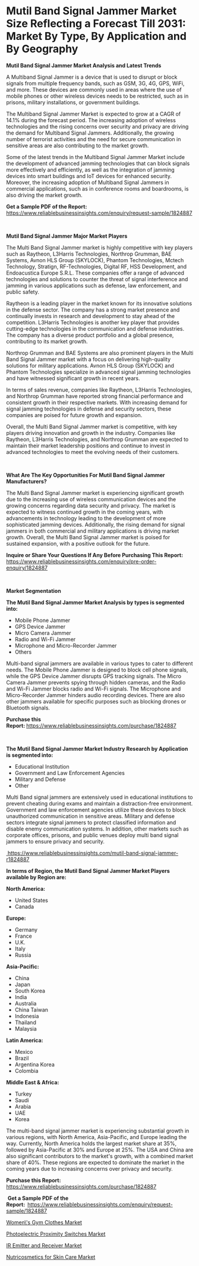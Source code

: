 <p><h1>Mutil Band Signal Jammer Market Size Reflecting a Forecast Till 2031: Market By Type, By Application and By Geography</h1></p><p><strong>Mutil Band Signal Jammer Market Analysis and Latest Trends</strong></p>
<p><p>A Multiband Signal Jammer is a device that is used to disrupt or block signals from multiple frequency bands, such as GSM, 3G, 4G, GPS, WiFi, and more. These devices are commonly used in areas where the use of mobile phones or other wireless devices needs to be restricted, such as in prisons, military installations, or government buildings.</p><p>The Multiband Signal Jammer Market is expected to grow at a CAGR of 14.1% during the forecast period. The increasing adoption of wireless technologies and the rising concerns over security and privacy are driving the demand for Multiband Signal Jammers. Additionally, the growing number of terrorist activities and the need for secure communication in sensitive areas are also contributing to the market growth.</p><p>Some of the latest trends in the Multiband Signal Jammer Market include the development of advanced jamming technologies that can block signals more effectively and efficiently, as well as the integration of jamming devices into smart buildings and IoT devices for enhanced security. Moreover, the increasing adoption of Multiband Signal Jammers in commercial applications, such as in conference rooms and boardrooms, is also driving the market growth.</p></p>
<p><strong>Get a Sample PDF of the Report:&nbsp;</strong> <a href="https://www.reliablebusinessinsights.com/enquiry/request-sample/1824887">https://www.reliablebusinessinsights.com/enquiry/request-sample/1824887</a></p>
<p>&nbsp;</p>
<p><strong>Mutil Band Signal Jammer Major Market Players</strong></p>
<p><p>The Multi Band Signal Jammer market is highly competitive with key players such as Raytheon, L3Harris Technologies, Northrop Grumman, BAE Systems, Avnon HLS Group (SKYLOCK), Phantom Technologies, Mctech Technology, Stratign, RF-Technologies, Digital RF, HSS Development, and Endoacustica Europe S.R.L. These companies offer a range of advanced technologies and solutions to counter the threat of signal interference and jamming in various applications such as defense, law enforcement, and public safety.</p><p>Raytheon is a leading player in the market known for its innovative solutions in the defense sector. The company has a strong market presence and continually invests in research and development to stay ahead of the competition. L3Harris Technologies is another key player that provides cutting-edge technologies in the communication and defense industries. The company has a diverse product portfolio and a global presence, contributing to its market growth.</p><p>Northrop Grumman and BAE Systems are also prominent players in the Multi Band Signal Jammer market with a focus on delivering high-quality solutions for military applications. Avnon HLS Group (SKYLOCK) and Phantom Technologies specialize in advanced signal jamming technologies and have witnessed significant growth in recent years.</p><p>In terms of sales revenue, companies like Raytheon, L3Harris Technologies, and Northrop Grumman have reported strong financial performance and consistent growth in their respective markets. With increasing demand for signal jamming technologies in defense and security sectors, these companies are poised for future growth and expansion.</p><p>Overall, the Multi Band Signal Jammer market is competitive, with key players driving innovation and growth in the industry. Companies like Raytheon, L3Harris Technologies, and Northrop Grumman are expected to maintain their market leadership positions and continue to invest in advanced technologies to meet the evolving needs of their customers.</p></p>
<p>&nbsp;</p>
<p><strong>What Are The Key Opportunities For Mutil Band Signal Jammer Manufacturers?</strong></p>
<p><p>The Multi Band Signal Jammer market is experiencing significant growth due to the increasing use of wireless communication devices and the growing concerns regarding data security and privacy. The market is expected to witness continued growth in the coming years, with advancements in technology leading to the development of more sophisticated jamming devices. Additionally, the rising demand for signal jammers in both commercial and military applications is driving market growth. Overall, the Multi Band Signal Jammer market is poised for sustained expansion, with a positive outlook for the future.</p></p>
<p><strong>Inquire or Share Your Questions If Any Before Purchasing This Report:</strong> <a href="https://www.reliablebusinessinsights.com/enquiry/pre-order-enquiry/1824887">https://www.reliablebusinessinsights.com/enquiry/pre-order-enquiry/1824887</a></p>
<p>&nbsp;</p>
<p><strong>Market Segmentation</strong></p>
<p><strong>The Mutil Band Signal Jammer Market Analysis by types is segmented into:</strong></p>
<p><ul><li>Mobile Phone Jammer</li><li>GPS Device Jammer</li><li>Micro Camera Jammer</li><li>Radio and Wi-Fi Jammer</li><li>Microphone and Micro-Recorder Jammer</li><li>Others</li></ul></p>
<p><p>Multi-band signal jammers are available in various types to cater to different needs. The Mobile Phone Jammer is designed to block cell phone signals, while the GPS Device Jammer disrupts GPS tracking signals. The Micro Camera Jammer prevents spying through hidden cameras, and the Radio and Wi-Fi Jammer blocks radio and Wi-Fi signals. The Microphone and Micro-Recorder Jammer hinders audio recording devices. There are also other jammers available for specific purposes such as blocking drones or Bluetooth signals.</p></p>
<p><strong>Purchase this Report:&nbsp;</strong><a href="https://www.reliablebusinessinsights.com/purchase/1824887">https://www.reliablebusinessinsights.com/purchase/1824887</a></p>
<p>&nbsp;</p>
<p><strong>The Mutil Band Signal Jammer Market Industry Research by Application is segmented into:</strong></p>
<p><ul><li>Educational Institution</li><li>Government and Law Enforcement Agencies</li><li>Military and Defense</li><li>Other</li></ul></p>
<p><p>Multi Band signal jammers are extensively used in educational institutions to prevent cheating during exams and maintain a distraction-free environment. Government and law enforcement agencies utilize these devices to block unauthorized communication in sensitive areas. Military and defense sectors integrate signal jammers to protect classified information and disable enemy communication systems. In addition, other markets such as corporate offices, prisons, and public venues deploy multi band signal jammers to ensure privacy and security.</p></p>
<p><a href="https://www.reliablebusinessinsights.com/mutil-band-signal-jammer-r1824887">&nbsp;https://www.reliablebusinessinsights.com/mutil-band-signal-jammer-r1824887</a></p>
<p><strong>In terms of Region, the Mutil Band Signal Jammer Market Players available by Region are:</strong></p>
<p>
    <p> <strong> North America: </strong>
        <ul>
            <li>United States</li>
            <li>Canada</li>
        </ul>
        </p> 
    <p> <strong> Europe: </strong>
        <ul>
            <li>Germany</li>
            <li>France</li>
            <li>U.K.</li>
            <li>Italy</li>
            <li>Russia</li>
        </ul>
        </p> 
    <p> <strong> Asia-Pacific: </strong>
        <ul>
            <li>China</li>
            <li>Japan</li>
            <li>South Korea</li>
            <li>India</li>
            <li>Australia</li>
            <li>China Taiwan</li>
            <li>Indonesia</li>
            <li>Thailand</li>
            <li>Malaysia</li>
        </ul>
        </p> 
    <p> <strong> Latin America: </strong>
        <ul>
            <li>Mexico</li>
            <li>Brazil</li>
            <li>Argentina Korea</li>
            <li>Colombia</li>
        </ul>
        </p> 
    <p> <strong> Middle East & Africa: </strong>
        <ul>
            <li>Turkey</li>
            <li>Saudi</li>
            <li>Arabia</li>
            <li>UAE</li>
            <li>Korea</li>
        </ul>
    </p>
    </p>
<p><p>The multi-band signal jammer market is experiencing substantial growth in various regions, with North America, Asia-Pacific, and Europe leading the way. Currently, North America holds the largest market share at 35%, followed by Asia-Pacific at 30% and Europe at 25%. The USA and China are also significant contributors to the market's growth, with a combined market share of 40%. These regions are expected to dominate the market in the coming years due to increasing concerns over privacy and security.</p></p>
<p><strong>Purchase this Report: </strong><a href="https://www.reliablebusinessinsights.com/purchase/1824887">https://www.reliablebusinessinsights.com/purchase/1824887</a></p>
<p>&nbsp;<strong>Get a Sample PDF of the Report:&nbsp;&nbsp;</strong><a href="https://www.reliablebusinessinsights.com/enquiry/request-sample/1824887">https://www.reliablebusinessinsights.com/enquiry/request-sample/1824887</a></p>
<p><strong></strong></p>
<p><p><a href="https://github.com/indrystar/Market-Research-Report-List-4/blob/main/womens-gym-clothes-market.md">Women\'s Gym Clothes Market</a></p><p><a href="https://medium.com/@brendamoreno1988/global-photoelectric-proximity-switches-market-opportunities-and-forecast-for-period-from-2024-to-863407856b20">Photoelectric Proximity Switches Market</a></p><p><a href="https://medium.com/@ruth.gibson8095/global-ir-emitter-and-receiver-market-status-2024-2031-and-forecast-by-region-product-end-61f4e3f0af46">IR Emitter and Receiver Market</a></p><p><a href="https://github.com/AKSHATREPORTPRIME/Market-Research-Report-List-5/blob/main/nutricosmetics-for-skin-care-market.md">Nutricosmetics for Skin Care Market</a></p></p>